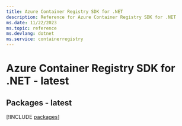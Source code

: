 ```yaml
---
title: Azure Container Registry SDK for .NET
description: Reference for Azure Container Registry SDK for .NET
ms.date: 11/22/2023
ms.topic: reference
ms.devlang: dotnet
ms.service: containerregistry
---
```

# Azure Container Registry SDK for .NET - latest
## Packages - latest
[!INCLUDE [packages](container-registry-index.md)]